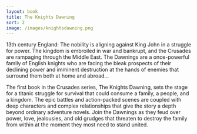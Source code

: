 ```yaml
---
layout: book
title: The Knights Dawning
sort: 2
image: /images/knightsdawning.png
---
```

13th century England: The nobility is aligning against King John in a struggle for power. The kingdom is embroiled in war and bankrupt, and the Crusades are rampaging through the Middle East. The Dawnings are a once-powerful family of English knights who are facing the bleak prospects of their declining power and imminent destruction at the hands of enemies that surround them both at home and abroad...

<!--more-->

The first book in the Crusades series, The Knights Dawning, sets the stage for a titanic struggle for survival that could consume a family, a people, and a kingdom. The epic battles and action-packed scenes are coupled with deep characters and complex relationships that give the story a depth beyond ordinary adventure novels. Join the Dawnings as they feud over power, love, jealousies, and old grudges that threaten to destroy the family from within at the moment they most need to stand united.
